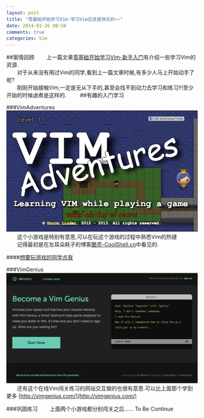 ```yaml
---
layout: post
title: "零基础开始学习Vim-学习Vim应该是快乐的~~"
date: 2014-01-26 00:58
comments: true
categories: Vim
---
```


##案情回顾
　　上一篇文章[零基础开始学习Vim-新手入门](http://wuyexiong.github.io/blog/2014/01/01/start-to-learn-vim/)有介绍一些学习Vim的资源.  
　　对于从来没有用过Vim的同学,看到上一篇文章时候,有多少人马上开始动手了呢?  
　　刚刚开始接触Vim,一定是无从下手的,甚至会找不到动力去学习和练习!!!至少开始的时候卤煮是这样的.
　　
##有趣的入门学习

###VimAdventures 
 ![](/images/20140126-learn-vim-funny/vim-adventures.png)  
　　这个小游戏是特别有意思,可以在玩这个游戏的过程中熟悉Vim的热键  
　　记得最初是在左耳朵耗子的博客[酷壳-CoolShell.cn](http://coolshell.cn/articles/7166.html)中看见的.  
 
####[想要玩游戏的同学点我](http://vim-adventures.com/)

###VimGenius
 ![](/images/20140126-learn-vim-funny/vim-vimgenius.png)  
　　还有这个在线Vim闯关练习的网站交互做的也很有意思.可以比上面那个学到更多
[http://vimgenius.com/](http://vimgenius.com/)

###巩固练习
　　上面两个小游戏都分别闯关之后…… To Be Continue